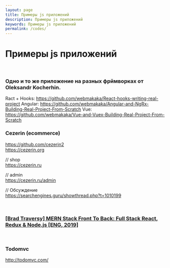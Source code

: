 ```yaml
---
layout: page
title: Примеры js приложений
description: Примеры js приложений
keywords: Примеры js приложений
permalink: /codes/
---
```


# Примеры js приложений

<br/>

### Одно и то же приложение на разных фрймворках от Oleksandr Kocherhin.

Ract + Hooks: https://github.com/webmakaka/React-hooks-writing-real-project
Angular: https://github.com/webmakaka/Angular-and-NgRx-Building-Real-Project-From-Scratch
Vue: https://github.com/webmakaka/Vue-and-Vuex-Building-Real-Project-From-Scratch

### Cezerin (ecommerce)

https://github.com/cezerin2  
https://cezerin.org

// shop  
https://cezerin.ru

// admin  
https://cezerin.ru/admin

// Обсуждение  
https://searchengines.guru/showthread.php?t=1010199

<br/>

### <a href="https://github.com/webmakaka/MERN-Stack-Front-To-Back-v2.0" rel="nofollow" target="_blank">[Brad Traversy] MERN Stack Front To Back: Full Stack React, Redux & Node.js [ENG, 2019]</a>

<br/>

### Todomvc

http://todomvc.com/
